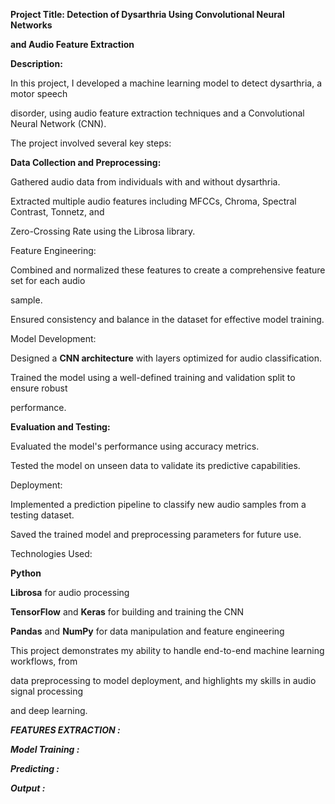 ﻿<a name="br1"></a> 

**Project Title: Detection of Dysarthria Using Convolutional Neural Networks**

**and Audio Feature Extraction**

**Description:**

In this project, I developed a machine learning model to detect dysarthria, a motor speech

disorder, using audio feature extraction techniques and a Convolutional Neural Network (CNN).

The project involved several key steps:

**Data Collection and Preprocessing:**

Gathered audio data from individuals with and without dysarthria.

Extracted multiple audio features including MFCCs, Chroma, Spectral Contrast, Tonnetz, and

Zero-Crossing Rate using the Librosa library.

Feature Engineering:

Combined and normalized these features to create a comprehensive feature set for each audio

sample.

Ensured consistency and balance in the dataset for effective model training.



<a name="br2"></a> 

Model Development:

Designed a **CNN architecture** with layers optimized for audio classification.

Trained the model using a well-defined training and validation split to ensure robust

performance.

**Evaluation and Testing:**

Evaluated the model's performance using accuracy metrics.

Tested the model on unseen data to validate its predictive capabilities.

Deployment:

Implemented a prediction pipeline to classify new audio samples from a testing dataset.

Saved the trained model and preprocessing parameters for future use.

Technologies Used:

**Python**

**Librosa** for audio processing

**TensorFlow** and **Keras** for building and training the CNN

**Pandas** and **NumPy** for data manipulation and feature engineering

This project demonstrates my ability to handle end-to-end machine learning workflows, from

data preprocessing to model deployment, and highlights my skills in audio signal processing

and deep learning.

***FEATURES EXTRACTION :***



<a name="br3"></a> 

***Model Training :***



<a name="br4"></a> 

***Predicting :***



<a name="br5"></a> 

***Output :***

